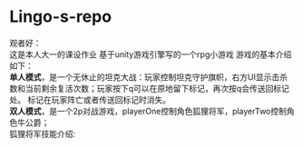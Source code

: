 # Lingo-s-repo
观者好：
<br>这是本人大一的课设作业
基于unity游戏引擎写的一个rpg小游戏
游戏的基本介绍如下： 
<br>**单人模式**，是一个无休止的坦克大战：玩家控制坦克守护旗帜，右方UI显示击杀数和当前剩余复活次数；玩家按下q可以在原地留下标记，再次按q会传送回标记处。
标记在玩家阵亡或者传送回标记时消失。
<br>**双人模式**，是一个2p对战游戏，playerOne控制角色狐狸将军，playerTwo控制角色牛公爵；
<br>狐狸将军技能介绍:
<br>
